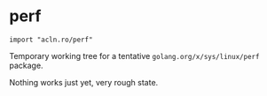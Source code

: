 perf
========

`import "acln.ro/perf"`

Temporary working tree for a tentative `golang.org/x/sys/linux/perf` package.

Nothing works just yet, very rough state.
